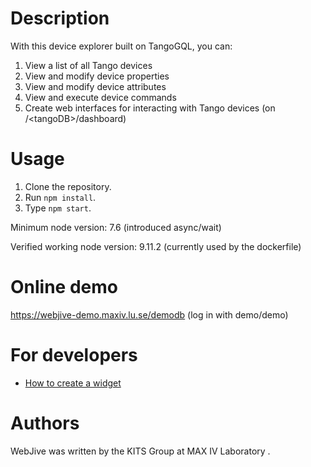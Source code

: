 # Description

With this device explorer built on TangoGQL, you can:

1. View a list of all Tango devices
2. View and modify device properties
3. View and modify device attributes
4. View and execute device commands
5. Create web interfaces for interacting with Tango devices (on /&lt;tangoDB&gt;/dashboard)

# Usage

1. Clone the repository.
2. Run `npm install`.
3. Type `npm start`.

Minimum node version: 7.6 (introduced async/wait)

Verified working node version: 9.11.2 (currently used by the dockerfile)

# Online demo

https://webjive-demo.maxiv.lu.se/demodb (log in with demo/demo)

# For developers

* [How to create a widget](Widgets.md)

# Authors

WebJive was written by the KITS Group at MAX IV Laboratory .
